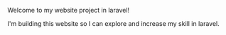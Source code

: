 Welcome to my website project in laravel!

I'm building this website so I can explore and increase my skill in laravel.

